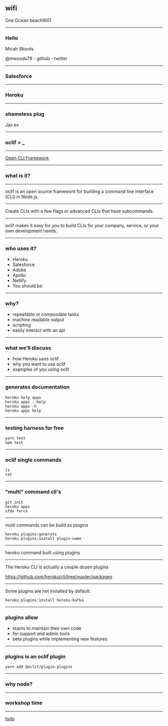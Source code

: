 ## wifi

One Ocean
beach1601

---

### Hello

Micah Woods

@mwoods79 - github - twitter

---

### Salesforce

---

### Heroku

---

### shameless plug

Jax.ex

---

### oclif > _

---

[Open CLI Framework](https://oclif.io)

---

### what is it?

---

oclif is an open source framework for building a command line interface (CLI) in Node.js.

---

Create CLIs with a few flags or advanced CLIs that have subcommands.

---

oclif makes it easy for you to build CLIs for your company, service, or your own development needs.

---

### who uses it?

* Heroku
* Salesforce
* Adobe
* Apollo
* Netlify
* You should be

---

### why?

* repeatable or composable tasks
* machine readable output
* scripting
* easily interact with an api

---

### what we'll discuss

* how Heroku uses oclif
* why you want to use oclif
* examples of you using oclif

---

### generates documentation

```
heroku help apps
heroku apps --help
heroku apps -h
heroku apps help
```

---

### testing harness for free

```
yarn test
npm test
```

---

### oclif single commands

```
ls
cat
```

---

### "multi" command cli's

```
git init
heroku apps
sfdx force
```

---

multi commands can be build as plugins

```
heroku plugins:generate
heroku plugins:install plugin-name
```

---

heroku command built using plugins

---

The Heroku CLI is actually a couple dozen plugins

https://github.com/heroku/cli/tree/master/packages

---

Some plugins are not installed by default:

`heroku plugins:install heroku-kafka`

---

### plugins allow

* teams to maintain their own code
* for support and admin tools
* beta plugins while implementing new features

---

### plugins is an oclif plugin

```
yarn add @oclif/plugin-plugins
```

---

### why node?

---

### workshop time

---

[todo](https://github.com/mwoods79/todo-cli)
